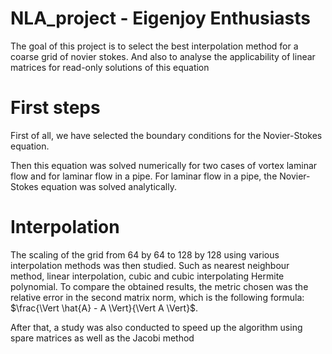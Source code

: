 # NLA_project - Eigenjoy Enthusiasts
The goal of this project is to select the best interpolation method for a coarse grid of novier stokes. And also to analyse the applicability of linear matrices for read-only solutions of this equation

# First steps

First of all, we have selected the boundary conditions for the Novier-Stokes equation. 

Then this equation was solved numerically for two cases of vortex laminar flow and for laminar flow in a pipe. For laminar flow in a pipe, the Novier-Stokes equation was solved analytically.
# Interpolation 

The scaling of the grid from 64 by 64 to 128 by 128 using various interpolation methods was then studied. Such as nearest neighbour method, linear interpolation, cubic and cubic interpolating Hermite polynomial. To compare the obtained results, the metric chosen was the relative error in the second matrix norm, which is the following formula: $\frac{\Vert \hat{A} - A \Vert}{\Vert A \Vert}$. 

After that, a study was also conducted to speed up the algorithm using spare matrices as well as the Jacobi method
